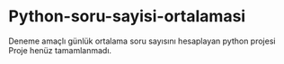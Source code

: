 # Python-soru-sayisi-ortalamasi
Deneme amaçlı günlük ortalama soru sayısını hesaplayan python projesi
Proje henüz tamamlanmadı.
